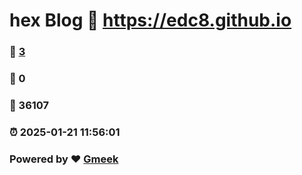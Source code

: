 # hex Blog :link: https://edc8.github.io 
### :page_facing_up: [3](https://edc8.github.io/tag.html) 
### :speech_balloon: 0 
### :hibiscus: 36107 
### :alarm_clock: 2025-01-21 11:56:01 
### Powered by :heart: [Gmeek](https://github.com/Meekdai/Gmeek)
